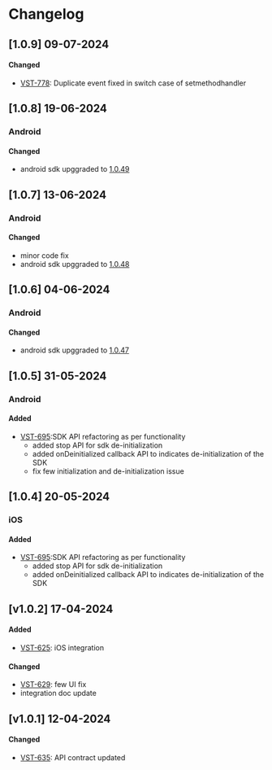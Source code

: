 # Changelog

## [1.0.9] 09-07-2024

#### Changed
- [VST-778](https://exotel.atlassian.net/browse/VST-778): Duplicate event fixed in switch case of setmethodhandler

## [1.0.8] 19-06-2024

### Android
#### Changed
- android sdk upggraded to [1.0.49](https://github.com/exotel/exotel-voip-sdk-android/releases/tag/1.0.49)

## [1.0.7] 13-06-2024

### Android
#### Changed
- minor code fix
- android sdk upggraded to [1.0.48](https://github.com/exotel/exotel-voip-sdk-android/releases/tag/1.0.48)


## [1.0.6] 04-06-2024

### Android
#### Changed
- android sdk upggraded to [1.0.47](https://github.com/exotel/exotel-voip-sdk-android/releases/tag/1.0.47) 

## [1.0.5] 31-05-2024

### Android
#### Added
- [VST-695](https://exotel.atlassian.net/browse/VST-695):SDK API refactoring as per functionality
  * added stop API for sdk de-initialization
  * added onDeinitialized callback API to indicates de-initialization of the SDK
  * fix few initialization and de-initialization issue

## [1.0.4] 20-05-2024

### iOS
#### Added
- [VST-695](https://exotel.atlassian.net/browse/VST-695):SDK API refactoring as per functionality
  * added stop API for sdk de-initialization
  * added onDeinitialized callback API to indicates de-initialization of the SDK
  
## [v1.0.2] 17-04-2024

#### Added 
- [VST-625](https://exotel.atlassian.net/browse/VST-625): iOS integration

#### Changed
- [VST-629](https://exotel.atlassian.net/browse/VST-629): few UI fix
- integration doc update


## [v1.0.1] 12-04-2024

#### Changed
- [VST-635](https://exotel.atlassian.net/browse/VST-635): API contract updated

